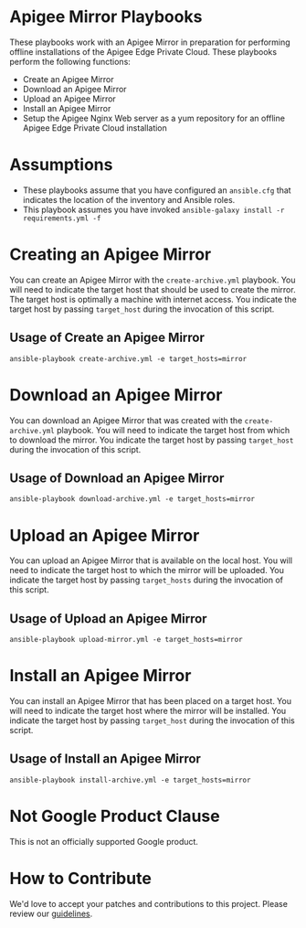 Apigee Mirror Playbooks
=============================

These playbooks work with an Apigee Mirror in preparation for performing offline
 installations of the Apigee Edge Private Cloud. These playbooks perform the following functions:
 
* Create an Apigee Mirror 
* Download an Apigee Mirror 
* Upload an Apigee Mirror
* Install an Apigee Mirror
* Setup the Apigee Nginx Web server as a yum repository for an offline Apigee Edge Private Cloud 
installation
 
# Assumptions

* These playbooks assume that you have configured an `ansible.cfg` that indicates the location of the 
inventory and Ansible roles.
* This playbook assumes you have invoked `ansible-galaxy install -r requirements.yml -f`
 
# Creating an Apigee Mirror
You can create an Apigee Mirror with the `create-archive.yml` playbook. You will need to indicate the 
target host that should be used to create the mirror. The target host is optimally a machine with
internet access. You indicate the target host by passing `target_host` during the invocation of this
script.

## Usage of Create an Apigee Mirror

    ansible-playbook create-archive.yml -e target_hosts=mirror
         
# Download an Apigee Mirror
You can download an Apigee Mirror that was created with the `create-archive.yml` playbook. You will 
need to indicate the target host from which to download the mirror. You indicate the target host by 
passing `target_host` during the invocation of this script.

## Usage of Download an Apigee Mirror
 
    ansible-playbook download-archive.yml -e target_hosts=mirror

# Upload an Apigee Mirror
You can upload an Apigee Mirror that is available on the local host. You will need to indicate the 
target host to which the mirror will be uploaded. You indicate the target host by passing 
`target_hosts` during the invocation of this script.

## Usage of Upload an Apigee Mirror
   
    ansible-playbook upload-mirror.yml -e target_hosts=mirror
    
# Install an Apigee Mirror
You can install an Apigee Mirror that has been placed on a target host. You will need to indicate the 
target host where the mirror will be installed. You indicate the target host by passing 
`target_host` during the invocation of this script.


## Usage of Install an Apigee Mirror

    ansible-playbook install-archive.yml -e target_hosts=mirror
    
<!-- BEGIN Google Required Disclaimer -->

# Not Google Product Clause

This is not an officially supported Google product.
<!-- END Google Required Disclaimer -->
<!-- BEGIN Google How To Contribute -->
# How to Contribute

We'd love to accept your patches and contributions to this project. Please review our [guidelines](CONTRIBUTING.md).
<!-- END Google How To Contribute -->